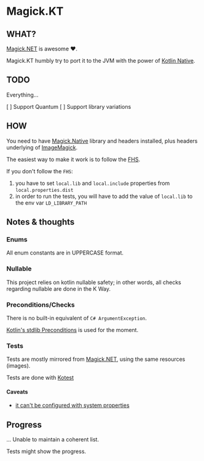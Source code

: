 # Magick.KT

## WHAT?

[Magick.NET](https://github.com/dlemstra/Magick.NET) is awesome ❤️.

Magick.KT humbly try to port it to the JVM with the power of [Kotlin Native](https://kotlinlang.org/docs/native-c-interop.html).

## TODO

Everything...

[ ] Support Quantum
[ ] Support library variations

## HOW

You need to have [Magick.Native](https://github.com/dlemstra/Magick.Native) library and headers installed,
plus headers underlying of [ImageMagick](https://github.com/ImageMagick/ImageMagick).

The easiest way to make it work is to follow the [FHS](https://en.wikipedia.org/wiki/Filesystem_Hierarchy_Standard).

If you don't follow the `FHS`:

1. you have to set `local.lib` and `local.include` properties from `local.properties.dist`
2. in order to run the tests, you will have to add the value of `local.lib` to the env var `LD_LIBRARY_PATH`

## Notes & thoughts

### Enums

All enum constants are in UPPERCASE format.

### Nullable

This project relies on kotlin nullable safety; in other words, all checks regarding nullable are done in the K Way.

### Preconditions/Checks

There is no built-in equivalent of `C# ArgumentException`.

[Kotlin's stdlib Preconditions](https://github.com/JetBrains/kotlin/blob/v1.9.10/libraries/stdlib/src/kotlin/util/Preconditions.kt) is used for the moment.

### Tests

Tests are mostly mirrored from [Magick.NET](https://github.com/dlemstra/Magick.NET), using the same resources (images).

Tests are done with [Kotest](https://kotest.io)

#### Caveats

- [it can't be configured with system properties](https://github.com/kotest/kotest/blob/402597ca4bf581f10df2f3d062a2427e0de2d005/kotest-framework/kotest-framework-engine/src/commonMain/kotlin/io/kotest/engine/config/ConfigManager.kt#L37)

## Progress

... Unable to maintain a coherent list.

Tests might show the progress.
